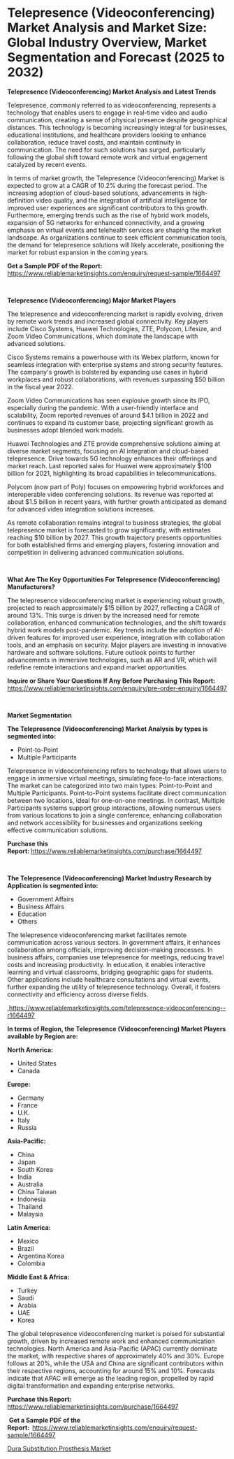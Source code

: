 <p><h1>Telepresence (Videoconferencing) Market Analysis and Market Size: Global Industry Overview, Market Segmentation and Forecast (2025 to 2032)</h1></p><p><strong>Telepresence (Videoconferencing) Market Analysis and Latest Trends</strong></p>
<p><p>Telepresence, commonly referred to as videoconferencing, represents a technology that enables users to engage in real-time video and audio communication, creating a sense of physical presence despite geographical distances. This technology is becoming increasingly integral for businesses, educational institutions, and healthcare providers looking to enhance collaboration, reduce travel costs, and maintain continuity in communication. The need for such solutions has surged, particularly following the global shift toward remote work and virtual engagement catalyzed by recent events.</p><p>In terms of market growth, the Telepresence (Videoconferencing) Market is expected to grow at a CAGR of 10.2% during the forecast period. The increasing adoption of cloud-based solutions, advancements in high-definition video quality, and the integration of artificial intelligence for improved user experiences are significant contributors to this growth. Furthermore, emerging trends such as the rise of hybrid work models, expansion of 5G networks for enhanced connectivity, and a growing emphasis on virtual events and telehealth services are shaping the market landscape. As organizations continue to seek efficient communication tools, the demand for telepresence solutions will likely accelerate, positioning the market for robust expansion in the coming years.</p></p>
<p><strong>Get a Sample PDF of the Report:&nbsp;</strong> <a href="https://www.reliablemarketinsights.com/enquiry/request-sample/1664497?utm_campaign=2112&utm_medium=2&utm_source=Github&utm_content=ia&utm_term=23032025&utm_id=telepresence-videoconferencing">https://www.reliablemarketinsights.com/enquiry/request-sample/1664497</a></p>
<p>&nbsp;</p>
<p><strong>Telepresence (Videoconferencing) Major Market Players</strong></p>
<p><p>The telepresence and videoconferencing market is rapidly evolving, driven by remote work trends and increased global connectivity. Key players include Cisco Systems, Huawei Technologies, ZTE, Polycom, Lifesize, and Zoom Video Communications, which dominate the landscape with advanced solutions.</p><p>Cisco Systems remains a powerhouse with its Webex platform, known for seamless integration with enterprise systems and strong security features. The company's growth is bolstered by expanding use cases in hybrid workplaces and robust collaborations, with revenues surpassing $50 billion in the fiscal year 2022.</p><p>Zoom Video Communications has seen explosive growth since its IPO, especially during the pandemic. With a user-friendly interface and scalability, Zoom reported revenues of around $4.1 billion in 2022 and continues to expand its customer base, projecting significant growth as businesses adopt blended work models.</p><p>Huawei Technologies and ZTE provide comprehensive solutions aiming at diverse market segments, focusing on AI integration and cloud-based telepresence. Drive towards 5G technology enhances their offerings and market reach. Last reported sales for Huawei were approximately $100 billion for 2021, highlighting its broad capabilities in telecommunications.</p><p>Polycom (now part of Poly) focuses on empowering hybrid workforces and interoperable video conferencing solutions. Its revenue was reported at about $1.5 billion in recent years, with further growth anticipated as demand for advanced video integration solutions increases.</p><p>As remote collaboration remains integral to business strategies, the global telepresence market is forecasted to grow significantly, with estimates reaching $10 billion by 2027. This growth trajectory presents opportunities for both established firms and emerging players, fostering innovation and competition in delivering advanced communication solutions.</p></p>
<p>&nbsp;</p>
<p><strong>What Are The Key Opportunities For Telepresence (Videoconferencing) Manufacturers?</strong></p>
<p><p>The telepresence videoconferencing market is experiencing robust growth, projected to reach approximately $15 billion by 2027, reflecting a CAGR of around 13%. This surge is driven by the increased need for remote collaboration, enhanced communication technologies, and the shift towards hybrid work models post-pandemic. Key trends include the adoption of AI-driven features for improved user experience, integration with collaboration tools, and an emphasis on security. Major players are investing in innovative hardware and software solutions. Future outlook points to further advancements in immersive technologies, such as AR and VR, which will redefine remote interactions and expand market opportunities.</p></p>
<p><strong>Inquire or Share Your Questions If Any Before Purchasing This Report:</strong> <a href="https://www.reliablemarketinsights.com/enquiry/pre-order-enquiry/1664497?utm_campaign=2112&utm_medium=2&utm_source=Github&utm_content=ia&utm_term=23032025&utm_id=telepresence-videoconferencing">https://www.reliablemarketinsights.com/enquiry/pre-order-enquiry/1664497</a></p>
<p>&nbsp;</p>
<p><strong>Market Segmentation</strong></p>
<p><strong>The Telepresence (Videoconferencing) Market Analysis by types is segmented into:</strong></p>
<p><ul><li>Point-to-Point</li><li>Multiple Participants</li></ul></p>
<p><p>Telepresence in videoconferencing refers to technology that allows users to engage in immersive virtual meetings, simulating face-to-face interactions. The market can be categorized into two main types: Point-to-Point and Multiple Participants. Point-to-Point systems facilitate direct communication between two locations, ideal for one-on-one meetings. In contrast, Multiple Participants systems support group interactions, allowing numerous users from various locations to join a single conference, enhancing collaboration and network accessibility for businesses and organizations seeking effective communication solutions.</p></p>
<p><strong>Purchase this Report:&nbsp;</strong><a href="https://www.reliablemarketinsights.com/purchase/1664497?utm_campaign=2112&utm_medium=2&utm_source=Github&utm_content=ia&utm_term=23032025&utm_id=telepresence-videoconferencing">https://www.reliablemarketinsights.com/purchase/1664497</a></p>
<p>&nbsp;</p>
<p><strong>The Telepresence (Videoconferencing) Market Industry Research by Application is segmented into:</strong></p>
<p><ul><li>Government Affairs</li><li>Business Affairs</li><li>Education</li><li>Others</li></ul></p>
<p><p>The telepresence videoconferencing market facilitates remote communication across various sectors. In government affairs, it enhances collaboration among officials, improving decision-making processes. In business affairs, companies use telepresence for meetings, reducing travel costs and increasing productivity. In education, it enables interactive learning and virtual classrooms, bridging geographic gaps for students. Other applications include healthcare consultations and virtual events, further expanding the utility of telepresence technology. Overall, it fosters connectivity and efficiency across diverse fields.</p></p>
<p><a href="https://www.reliablemarketinsights.com/telepresence-videoconferencing--r1664497?utm_campaign=2112&utm_medium=2&utm_source=Github&utm_content=ia&utm_term=23032025&utm_id=telepresence-videoconferencing">&nbsp;https://www.reliablemarketinsights.com/telepresence-videoconferencing--r1664497</a></p>
<p><strong>In terms of Region, the Telepresence (Videoconferencing) Market Players available by Region are:</strong></p>
<p>
    <p> <strong> North America: </strong>
        <ul>
            <li>United States</li>
            <li>Canada</li>
        </ul>
        </p> 
    <p> <strong> Europe: </strong>
        <ul>
            <li>Germany</li>
            <li>France</li>
            <li>U.K.</li>
            <li>Italy</li>
            <li>Russia</li>
        </ul>
        </p> 
    <p> <strong> Asia-Pacific: </strong>
        <ul>
            <li>China</li>
            <li>Japan</li>
            <li>South Korea</li>
            <li>India</li>
            <li>Australia</li>
            <li>China Taiwan</li>
            <li>Indonesia</li>
            <li>Thailand</li>
            <li>Malaysia</li>
        </ul>
        </p> 
    <p> <strong> Latin America: </strong>
        <ul>
            <li>Mexico</li>
            <li>Brazil</li>
            <li>Argentina Korea</li>
            <li>Colombia</li>
        </ul>
        </p> 
    <p> <strong> Middle East & Africa: </strong>
        <ul>
            <li>Turkey</li>
            <li>Saudi</li>
            <li>Arabia</li>
            <li>UAE</li>
            <li>Korea</li>
        </ul>
    </p>
    </p>
<p><p>The global telepresence videoconferencing market is poised for substantial growth, driven by increased remote work and enhanced communication technologies. North America and Asia-Pacific (APAC) currently dominate the market, with respective shares of approximately 40% and 30%. Europe follows at 20%, while the USA and China are significant contributors within their respective regions, accounting for around 15% and 10%. Forecasts indicate that APAC will emerge as the leading region, propelled by rapid digital transformation and expanding enterprise networks.</p></p>
<p><strong>Purchase this Report: </strong><a href="https://www.reliablemarketinsights.com/purchase/1664497?utm_campaign=2112&utm_medium=2&utm_source=Github&utm_content=ia&utm_term=23032025&utm_id=telepresence-videoconferencing">https://www.reliablemarketinsights.com/purchase/1664497</a></p>
<p>&nbsp;<strong>Get a Sample PDF of the Report:&nbsp;&nbsp;</strong><a href="https://www.reliablemarketinsights.com/enquiry/request-sample/1664497?utm_campaign=2112&utm_medium=2&utm_source=Github&utm_content=ia&utm_term=23032025&utm_id=telepresence-videoconferencing">https://www.reliablemarketinsights.com/enquiry/request-sample/1664497</a></p>
<p><strong></strong></p>
<p><p><a href="https://github.com/guneycigdem35/Market-Research-Report-List-5/blob/main/dura-substitution-prosthesis-market.md?utm_campaign=2112&utm_medium=2&utm_source=Github&utm_content=ia&utm_term=23032025&utm_id=telepresence-videoconferencing">Dura Substitution Prosthesis Market</a></p></p>
